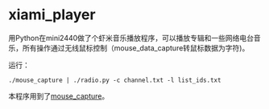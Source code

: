 xiami_player
============

用Python在mini2440做了个虾米音乐播放程序，可以播放专辑和一些网络电台音乐，所有操作通过无线鼠标控制（mouse_data_capture转鼠标数据为字符)。

运行：

    ./mouse_capture | ./radio.py -c channel.txt -l list_ids.txt

本程序用到了[mouse_capture](https://github.com/lbzhung/mouse_data_capture)。
